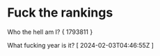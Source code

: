 # Fuck the rankings

Who the hell am I?
{ 1793811 }

What fucking year is it?
[ 2024-02-03T04:46:55Z ]
